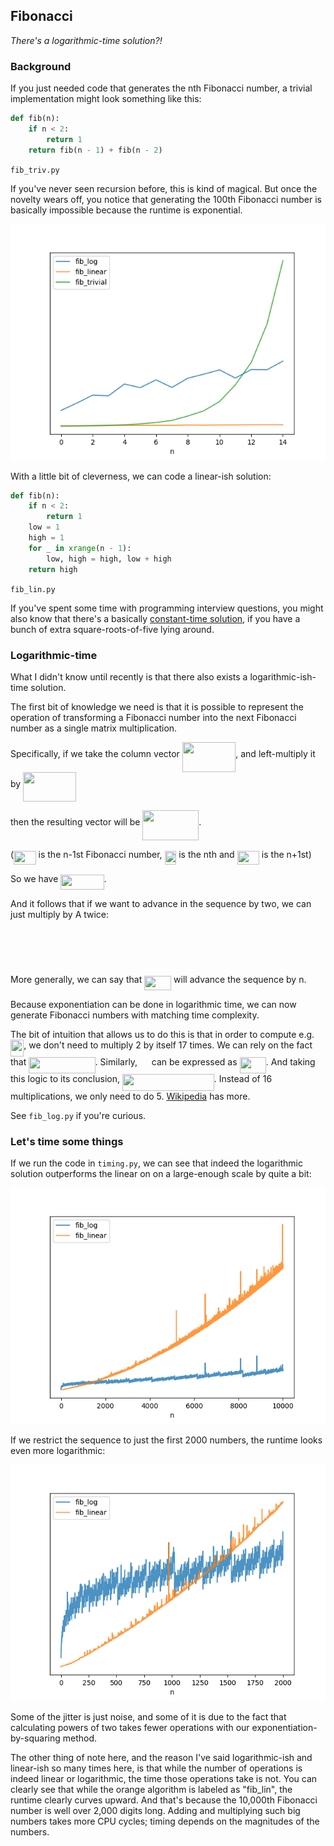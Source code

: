 Fibonacci
---------

_There's a logarithmic-time solution?!_


### Background

If you just needed code that generates the nth Fibonacci number, a trivial
implementation might look something like this:

```python
def fib(n):
    if n < 2:
        return 1
    return fib(n - 1) + fib(n - 2)
```
`fib_triv.py`

If you've never seen recursion before, this is kind of magical.  But once the
novelty wears off, you notice that generating the 100th Fibonacci number is
basically impossible because the runtime is exponential.

![exponential runtime graph](plot_trivial_timing.png)

With a little bit of cleverness, we can code a linear-ish solution:

```python
def fib(n):
    if n < 2:
        return 1
    low = 1
    high = 1
    for _ in xrange(n - 1):
        low, high = high, low + high
    return high
```
`fib_lin.py`

If you've spent some time with programming interview questions, you might also
know that there's a basically [constant-time solution](https://en.wikipedia.org/wiki/Fibonacci_number#Closed-form_expression),
if you have a bunch of extra square-roots-of-five lying around.


### Logarithmic-time

What I didn't know until recently is that there also exists a
logarithmic-ish-time solution.

The first bit of knowledge we need is that it is possible to represent the
operation of transforming a Fibonacci number into the next Fibonacci number
as a single matrix multiplication.

Specifically, if we take the column vector
<img src="svgs/bcaea708820e40ff046597c3047ba13e.svg" align=middle width=85.43205pt height=47.67147pt/>, and left-multiply it by
<img src="svgs/d42058db8b2e945862970c8cd520f879.svg" align=middle width=84.474885pt height=47.67147pt/>

then the resulting vector will be
<img src="svgs/f83e21e74ccfd55219d4de7c7b17cb58.svg" align=middle width=89.86131pt height=47.67147pt/>.

(<img src="svgs/ee1c9fcc1452eff199fcb4bda04bc783.svg" align=middle width=35.52351pt height=22.46574pt/> is the n-1st Fibonacci number, <img src="svgs/c9c53a99901c4a67544997f70b0f01bc.svg" align=middle width=18.69681pt height=22.46574pt/> is the nth and <img src="svgs/b5fc1b39bc634786995c3b0ab5dd3809.svg" align=middle width=35.340855pt height=22.46574pt/> is the
n+1st)

So we have <img src="svgs/f1e1a5b3bad54eb90cc6094d34559a97.svg" align=middle width=69.54321pt height=24.71634pt/>.

And it follows that if we want to advance in the sequence by two, we can just
multiply by A twice:

<p align="center"><img src="svgs/45139aa4427dc9ad494979426d787785.svg" align=middle width=158.081715pt height=16.3763325pt/></p>

<p align="center"><img src="svgs/7c25f8d85c1fbfc980ad332a998455c7.svg" align=middle width=80.707605pt height=17.399085pt/></p>


More generally, we can say that <img src="svgs/e0b84a42ef5d3070707127df0dda099e.svg" align=middle width=42.966165pt height=22.83138pt/> will advance the sequence by n.

Because exponentiation can be done in logarithmic time, we can now generate
Fibonacci numbers with matching time complexity.

The bit of intuition that allows us to do this is that in order to compute e.g.
<img src="svgs/d92a2953441d94f69056feca0851fe02.svg" align=middle width=21.324435pt height=26.76201pt/>, we don't need to multiply 2 by itself 17 times.  We can rely on the
fact that <img src="svgs/3a2fd667b3576501cdef833219cfbf26.svg" align=middle width=106.392495pt height=26.76201pt/>.  Similarly, <img src="svgs/91dda47546340477a65500096e2c5564.svg" align=middle width=14.77179pt height=26.76201pt/> can be
expressed as <img src="svgs/5b5a4b6381e075a4fede3fa7f32dba26.svg" align=middle width=42.237525pt height=26.76201pt/>.  And taking this logic to its conclusion,
<img src="svgs/2aef0a4ad0ce23d12ed6df228346661d.svg" align=middle width=146.712225pt height=26.76201pt/>.  Instead of 16 multiplications, we
only need to do 5.
[Wikipedia](https://en.wikipedia.org/wiki/Exponentiation_by_squaring) has more.

See `fib_log.py` if you're curious.


### Let's time some things

If we run the code in `timing.py`, we can see that indeed the logarithmic
solution outperforms the linear on on a large-enough scale by quite a bit:

![exponential runtime graph](plot_linear_log_10k.png)


If we restrict the sequence to just the first 2000 numbers, the runtime looks
even more logarithmic:

![exponential runtime graph](plot_linear_log_2k.png)

Some of the jitter is just noise, and some of it is due to the fact that
calculating powers of two takes fewer operations with our
exponentiation-by-squaring method.

The other thing of note here, and the reason I've said logarithmic-ish and
linear-ish so many times here, is that while the number of operations is indeed
linear or logarithmic, the time those operations take is not.  You can clearly
see that while the orange algorithm is labeled as "fib_lin", the runtime
clearly curves upward.  And that's because the 10,000th Fibonacci number is
well over 2,000 digits long.  Adding and multiplying such big numbers takes
more CPU cycles; timing depends on the magnitudes of the numbers.
